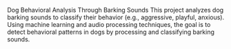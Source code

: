 
Dog Behavioral Analysis Through Barking Sounds
This project analyzes dog barking sounds to classify their behavior (e.g., aggressive, playful, anxious).
Using machine learning and audio processing techniques, the goal is to detect behavioral patterns in dogs by processing and classifying barking sounds.
